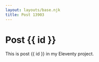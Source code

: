```yaml
---
layout: layouts/base.njk
title: Post 13903
---
```


# Post {{ id }}

This is post {{ id }} in my Eleventy project.
